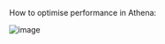 How to optimise performance in Athena:

![image](https://github.com/user-attachments/assets/095bc448-cb02-4462-a684-4c7c3247931f)
